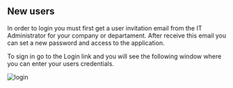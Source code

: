 ## New users

In order to login you must first get a user invitation email from the IT Administrator for your company or departament. After receive this email you can set a new password 
and access to the application. 

To sign in go to the Login link and you will see the following window where you can enter your users credentials. 


![login](../images/LoginPassword.png)